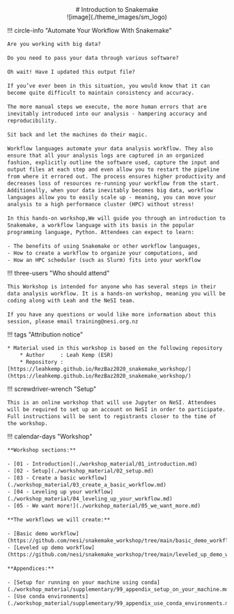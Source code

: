 <center>
# Introduction to Snakemake
</center>

<center>![image](./theme_images/sm_logo)</center>

!!! circle-info "Automate Your Workflow With Snakemake"

    Are you working with big data?
    
    Do you need to pass your data through various software?
    
    Oh wait! Have I updated this output file?
    
    If you’ve ever been in this situation, you would know that it can become quite difficult to maintain consistency and accuracy.
    
    The more manual steps we execute, the more human errors that are inevitably introduced into our analysis - hampering accuracy and reproducibility.
    
    Sit back and let the machines do their magic.
    
    Workflow languages automate your data analysis workflow. They also ensure that all your analysis logs are captured in an organized fashion, explicitly outline the software used, capture the input and output files at each step and even allow you to restart the pipeline from where it errored out. The process ensures higher productivity and decreases loss of resources re-running your workflow from the start. Additionally, when your data inevitably becomes big data, workflow languages allow you to easily scale up - meaning, you can move your analysis to a high performance cluster (HPC) without stress!
    
    In this hands-on workshop,We will guide you through an introduction to Snakemake, a workflow language with its basis in the popular programming language, Python. Attendees can expect to learn:
    
    - The benefits of using Snakemake or other workflow languages,
    - How to create a workflow to organize your computations, and
    - How an HPC scheduler (such as Slurm) fits into your workflow

!!! three-users "Who should attend"

    This Workshop is intended for anyone who has several steps in their data analysis workflow. It is a hands-on workshop, meaning you will be coding along with Leah and the NeSI team.

    If you have any questions or would like more information about this session, please email training@nesi.org.nz


!!! tags "Attribution notice"
    
    * Material used in this workshop is based on the following repository
        * Author     : Leah Kemp (ESR)
        * Repository : [https://leahkemp.github.io/RezBaz2020_snakemake_workshop/](https://leahkemp.github.io/RezBaz2020_snakemake_workshop/)
    
!!! screwdriver-wrench "Setup"

    This is an online workshop that will use Jupyter on NeSI. Attendees will be required to set up an account on NeSI in order to participate. Full instructions will be sent to registrants closer to the time of the workshop.

!!! calendar-days "Workshop"


    **Workshop sections:**
    
    - [01 - Introduction](./workshop_material/01_introduction.md)
    - [02 - Setup](./workshop_material/02_setup.md)
    - [03 - Create a basic workflow](./workshop_material/03_create_a_basic_workflow.md)
    - [04 - Leveling up your workflow](./workshop_material/04_leveling_up_your_workflow.md)
    - [05 - We want more!](./workshop_material/05_we_want_more.md)
    
    **The workflows we will create:**
    
    - [Basic demo workflow](https://github.com/nesi/snakemake_workshop/tree/main/basic_demo_workflow)
    - [Leveled up demo workflow](https://github.com/nesi/snakemake_workshop/tree/main/leveled_up_demo_workflow)
    
    **Appendices:**
    
    - [Setup for running on your machine using conda](./workshop_material/supplementary/99_appendix_setup_on_your_machine.md)
    - [Use conda environments](./workshop_material/supplementary/99_appendix_use_conda_environments.md)
